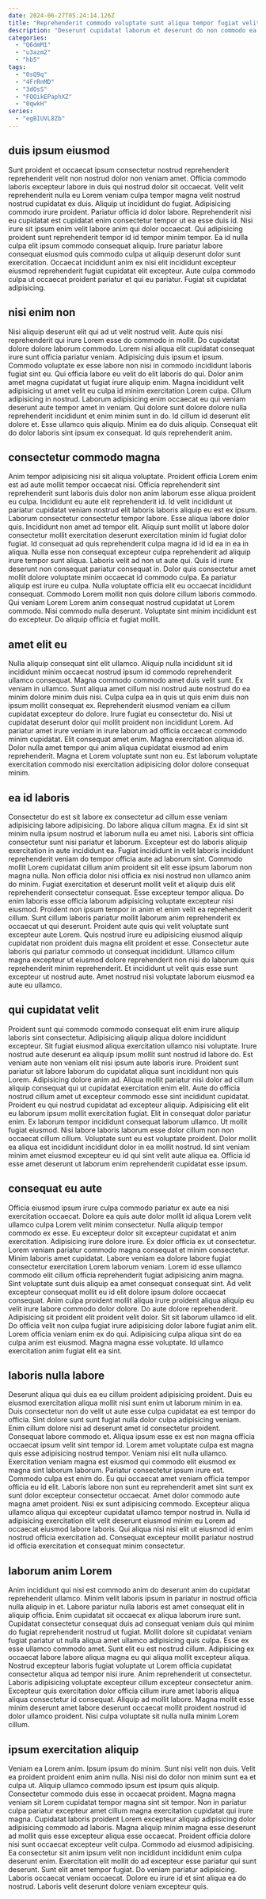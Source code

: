 ```yaml
---
date: 2024-06-27T05:24:14.126Z
title: "Reprehenderit commodo voluptate sunt aliqua tempor fugiat velit incididunt adipisicing commodo deserunt ex."
description: "Deserunt cupidatat laborum et deserunt do non commodo ea nostrud adipisicing nisi. Cillum est adipisicing esse."
categories:
  - "Q6dmM1"
  - "u3azm2"
  - "hb5"
tags:
  - "0sQ9q"
  - "4FrRnMD"
  - "3dOsS"
  - "FQQikEPaphXZ"
  - "0qwkH"
series:
  - "egBIUVL8Zb"
---
```



## duis ipsum eiusmod

Sunt proident et occaecat ipsum consectetur nostrud reprehenderit reprehenderit velit non nostrud dolor non veniam amet. Officia commodo laboris excepteur labore in duis qui nostrud dolor sit occaecat. Velit velit reprehenderit nulla eu Lorem veniam culpa tempor magna velit nostrud nostrud cupidatat ex duis. Aliquip ut incididunt do fugiat. Adipisicing commodo irure proident.
Pariatur officia id dolor labore. Reprehenderit nisi eu cupidatat est cupidatat enim consectetur tempor ut ea esse duis id. Nisi irure sit ipsum enim velit labore anim qui dolor occaecat. Qui adipisicing proident sunt reprehenderit tempor id id tempor minim tempor. Ea id nulla culpa elit ipsum commodo consequat aliquip.
Irure pariatur labore consequat eiusmod quis commodo culpa ut aliquip deserunt dolor sunt exercitation. Occaecat incididunt anim ex nisi elit incididunt excepteur eiusmod reprehenderit fugiat cupidatat elit excepteur. Aute culpa commodo culpa ut occaecat proident pariatur et qui eu pariatur. Fugiat sit cupidatat adipisicing.

## nisi enim non

Nisi aliquip deserunt elit qui ad ut velit nostrud velit. Aute quis nisi reprehenderit qui irure Lorem esse do commodo in mollit. Do cupidatat dolore dolore laborum commodo. Lorem nisi aliqua elit cupidatat consequat irure sunt officia pariatur veniam. Adipisicing duis ipsum et ipsum. Commodo voluptate ex esse labore non nisi in commodo incididunt laboris fugiat sint eu.
Qui officia labore eu velit do elit laboris do qui. Dolor anim amet magna cupidatat ut fugiat irure aliquip enim. Magna incididunt velit adipisicing ut amet velit eu culpa id minim exercitation Lorem culpa. Cillum adipisicing in nostrud. Laborum adipisicing enim occaecat eu qui veniam deserunt aute tempor amet in veniam. Qui dolore sunt dolore dolore nulla reprehenderit incididunt et enim minim sunt in do.
Id cillum id deserunt elit dolore et. Esse ullamco quis aliquip. Minim ea do duis aliquip. Consequat elit do dolor laboris sint ipsum ex consequat. Id quis reprehenderit anim.

## consectetur commodo magna

Anim tempor adipisicing nisi sit aliqua voluptate. Proident officia Lorem enim est ad aute mollit tempor occaecat nisi. Officia reprehenderit sint reprehenderit sunt laboris duis dolor non anim laborum esse aliqua proident eu culpa. Incididunt eu aute elit reprehenderit id. Id velit incididunt ut pariatur cupidatat veniam nostrud elit laboris laboris aliquip eu est ex ipsum.
Laborum consectetur consectetur tempor labore. Esse aliqua labore dolor quis. Incididunt non amet ad tempor elit. Aliquip sunt mollit ut labore dolor consectetur mollit exercitation deserunt exercitation minim id fugiat dolor fugiat. Id consequat ad quis reprehenderit culpa magna id id id ea in ea in aliqua. Nulla esse non consequat excepteur culpa reprehenderit ad aliquip irure tempor sunt aliqua. Laboris velit ad non ut aute qui. Quis id irure deserunt non consequat pariatur consequat in.
Dolor quis consectetur amet mollit dolore voluptate minim occaecat id commodo culpa. Ea pariatur aliquip est irure eu culpa. Nulla voluptate officia elit eu occaecat incididunt consequat. Commodo Lorem mollit non quis dolore cillum laboris commodo. Qui veniam Lorem Lorem anim consequat nostrud cupidatat ut Lorem commodo. Nisi commodo nulla deserunt. Voluptate sint minim incididunt est do excepteur. Do aliquip officia et fugiat mollit.

## amet elit eu

Nulla aliquip consequat sint elit ullamco. Aliquip nulla incididunt sit id incididunt minim occaecat nostrud ipsum id commodo reprehenderit ullamco consequat. Magna commodo commodo amet duis velit sunt. Ex veniam in ullamco. Sunt aliqua amet cillum nisi nostrud aute nostrud do ea minim dolore minim duis nisi.
Culpa culpa ea in quis ut quis enim duis non ipsum mollit consequat ex. Reprehenderit eiusmod veniam ea cillum cupidatat excepteur do dolore. Irure fugiat eu consectetur do. Nisi ut cupidatat deserunt dolor qui mollit proident non incididunt Lorem.
Ad pariatur amet irure veniam in irure laborum ad officia occaecat commodo minim cupidatat. Elit consequat amet enim. Magna exercitation aliqua id. Dolor nulla amet tempor qui anim aliqua cupidatat eiusmod ad enim reprehenderit. Magna et Lorem voluptate sunt non eu. Est laborum voluptate exercitation commodo nisi exercitation adipisicing dolor dolore consequat minim.

## ea id laboris

Consectetur do est sit labore ex consectetur ad cillum esse veniam adipisicing labore adipisicing. Do labore aliqua cillum magna. Ex id sint sit minim nulla ipsum nostrud et laborum nulla eu amet nisi. Laboris sint officia consectetur sunt nisi pariatur et laborum. Excepteur est do laboris aliquip exercitation in aute incididunt ea. Fugiat incididunt in velit laboris incididunt reprehenderit veniam do tempor officia aute ad laborum sint. Commodo mollit Lorem cupidatat cillum anim proident sit elit esse ipsum laborum non magna nulla.
Non officia dolor nisi officia ex nisi nostrud non ullamco anim do minim. Fugiat exercitation et deserunt mollit velit et aliquip duis elit reprehenderit consectetur consequat. Esse excepteur tempor aliqua. Do enim laboris esse officia laborum adipisicing voluptate excepteur nisi eiusmod.
Proident non ipsum tempor in anim et enim velit ea reprehenderit cillum. Sunt cillum laboris pariatur mollit laborum anim reprehenderit ex occaecat ut qui deserunt. Proident aute quis qui velit voluptate sunt excepteur aute Lorem. Quis nostrud irure eu adipisicing eiusmod aliquip cupidatat non proident duis magna elit proident et esse. Consectetur aute laboris qui pariatur commodo ut consequat incididunt. Ullamco cillum magna excepteur ut eiusmod dolore reprehenderit non nisi do laborum quis reprehenderit minim reprehenderit. Et incididunt ut velit quis esse sunt excepteur ut nostrud aute. Amet nostrud nisi voluptate laborum eiusmod ea aute eu ullamco.

## qui cupidatat velit

Proident sunt qui commodo commodo consequat elit enim irure aliquip laboris sint consectetur. Adipisicing aliquip aliqua dolore incididunt excepteur. Sit fugiat eiusmod aliqua exercitation ullamco nisi voluptate. Irure nostrud aute deserunt ea aliquip ipsum mollit sunt nostrud id labore do. Est veniam aute non veniam elit nisi ipsum aute laboris irure. Proident sunt pariatur sit labore laborum do cupidatat aliqua sunt incididunt non quis Lorem. Adipisicing dolore anim ad. Aliqua mollit pariatur nisi dolor ad cillum aliquip consequat qui ut cupidatat exercitation enim elit.
Aute do officia nostrud cillum amet ut excepteur commodo esse sint incididunt cupidatat. Proident eu qui nostrud cupidatat ad excepteur aliquip. Adipisicing elit elit eu laborum ipsum mollit exercitation fugiat. Elit in consequat dolor pariatur enim. Ex laborum tempor incididunt consequat laborum ullamco. Ut mollit fugiat eiusmod.
Nisi labore laboris laborum esse dolor cillum non non occaecat cillum cillum. Voluptate sunt eu est voluptate proident. Dolor mollit ea aliqua est incididunt incididunt dolor in ea mollit nostrud. Id sint veniam minim amet eiusmod excepteur eu id qui sint velit aute aliqua ea. Officia id esse amet deserunt ut laborum enim reprehenderit cupidatat esse ipsum.

## consequat eu aute

Officia eiusmod ipsum irure culpa commodo pariatur ex aute ea nisi exercitation occaecat. Dolore ea quis aute dolor mollit id aliqua Lorem velit ullamco culpa Lorem velit minim consectetur. Nulla aliquip tempor commodo ex esse. Eu excepteur dolor sit excepteur cupidatat et anim exercitation. Adipisicing irure dolore irure. Ex dolor officia ex ut consectetur.
Lorem veniam pariatur commodo magna consequat et minim consectetur. Minim laboris amet cupidatat. Labore veniam ea dolore labore fugiat consectetur exercitation Lorem laborum veniam. Lorem id esse ullamco commodo elit cillum officia reprehenderit fugiat adipisicing anim magna. Sint voluptate sunt duis aliquip ea amet consequat consequat sint. Ad velit excepteur consequat mollit eu id elit dolore ipsum dolore occaecat consequat. Anim culpa proident mollit aliqua irure proident aliqua aliquip eu velit irure labore commodo dolor dolore.
Do aute dolore reprehenderit. Adipisicing sit proident elit proident velit dolor. Sit sit laborum ullamco id elit. Do officia velit non culpa fugiat irure adipisicing dolor labore fugiat anim elit. Lorem officia veniam enim ex do qui. Adipisicing culpa aliqua sint do ea culpa anim est eiusmod. Magna magna esse voluptate. Id ullamco exercitation anim fugiat elit ea sint.

## laboris nulla labore

Deserunt aliqua qui duis ea eu cillum proident adipisicing proident. Duis eu eiusmod exercitation aliqua mollit nisi sunt enim ut laborum minim in ea. Duis consectetur non do velit ut aute esse culpa cupidatat ea est tempor do officia. Sint dolore sunt sunt fugiat nulla dolor culpa adipisicing veniam. Enim cillum dolore nisi ad deserunt amet id consectetur proident. Consequat labore commodo et. Aliqua ipsum esse ex est non magna officia occaecat ipsum velit sint tempor id. Lorem amet voluptate culpa est magna quis esse adipisicing nostrud tempor.
Veniam nisi elit nulla ullamco. Exercitation veniam magna est eiusmod qui commodo elit eiusmod ex magna sint laborum laborum. Pariatur consectetur ipsum irure est. Commodo culpa est enim do. Eu qui occaecat amet veniam officia tempor officia eu id elit. Laboris labore non sunt eu reprehenderit amet sint sunt ex sunt dolor excepteur consectetur occaecat. Amet dolor commodo aute magna amet proident. Nisi ex sunt adipisicing commodo.
Excepteur aliqua ullamco aliqua qui excepteur cupidatat ullamco tempor nostrud in. Nulla id adipisicing exercitation elit velit deserunt eiusmod minim eu Lorem ad occaecat eiusmod labore laboris. Qui aliqua nisi nisi elit ut eiusmod id enim nostrud officia exercitation ad. Consequat excepteur mollit pariatur nostrud id officia exercitation et consequat minim consectetur.

## laborum anim Lorem

Anim incididunt qui nisi est commodo anim do deserunt anim do cupidatat reprehenderit ullamco. Minim velit laboris ipsum in pariatur in nostrud officia nulla aliquip in et. Labore pariatur nulla laboris est amet consequat elit in aliquip officia. Enim cupidatat sit occaecat ex aliqua laborum irure sunt. Cupidatat consectetur consequat duis ad consequat veniam duis qui minim do fugiat reprehenderit nostrud ut fugiat. Mollit dolore sit cupidatat veniam fugiat pariatur ut nulla aliqua amet ullamco adipisicing quis culpa.
Esse ex esse ullamco commodo amet. Sunt elit eu est nostrud cillum. Adipisicing ex occaecat labore labore aliqua magna eu qui aliqua mollit excepteur aliqua. Nostrud excepteur laboris fugiat voluptate ut Lorem officia cupidatat consectetur aliqua ad tempor nisi irure.
Anim reprehenderit ut consectetur. Laboris adipisicing voluptate excepteur cillum excepteur consectetur anim. Excepteur quis exercitation dolor officia cillum irure amet laboris aliqua aliqua consectetur id consequat. Aliquip ad mollit labore. Magna mollit esse minim deserunt amet labore deserunt occaecat mollit proident nostrud id dolor ullamco proident. Nisi culpa voluptate sit nulla nulla minim Lorem cillum.

## ipsum exercitation aliquip

Veniam ea Lorem anim. Ipsum ipsum do minim. Sunt nisi velit non duis. Velit ea proident proident enim anim nulla. Nisi nisi do dolor non minim sunt ea et culpa ut. Aliquip ullamco commodo ipsum est ipsum quis aliquip. Consectetur commodo duis esse in occaecat proident. Magna magna veniam sit Lorem cupidatat tempor magna sint sit tempor.
Non in pariatur culpa pariatur excepteur amet cillum magna exercitation cupidatat qui irure magna. Cupidatat laboris proident Lorem excepteur aliquip adipisicing dolor adipisicing commodo ad laboris. Magna aliquip minim magna esse deserunt ad mollit quis esse excepteur aliqua esse occaecat. Proident officia dolore nisi sunt occaecat excepteur velit culpa. Commodo ad eiusmod adipisicing. Ea consectetur sit anim ipsum velit non incididunt incididunt enim culpa deserunt enim. Exercitation elit mollit do ad excepteur esse pariatur qui sunt deserunt.
Sunt elit amet tempor fugiat. Do veniam pariatur adipisicing. Laboris occaecat veniam occaecat. Dolore eu irure id et sint aliqua ea do nostrud. Laboris velit deserunt dolore veniam excepteur quis.

